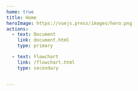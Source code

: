 ```yaml
---
home: true
title: Home
heroImage: https://vuejs.press/images/hero.png
actions:
  - text: Document
    link: document.html
    type: primary

  - text: Flowchart
    link: /flowchart.html
    type: secondary


---
```


[default-theme-home]: https://vuejs.press/reference/default-theme/frontmatter.html#home-page
